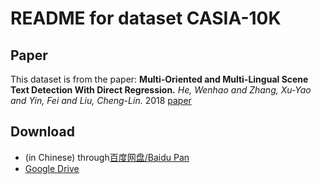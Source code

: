 # README for dataset CASIA-10K

## Paper
This dataset is from the paper: __Multi-Oriented and Multi-Lingual Scene Text Detection With Direct Regression.__ _He, Wenhao and Zhang, Xu-Yao and Yin, Fei and Liu, Cheng-Lin._ 2018 [paper](https://ieeexplore.ieee.org/document/8410577/)

## Download
- (in Chinese) through[百度网盘/Baidu Pan](https://pan.baidu.com/s/1oDh7xjj7mFtpPdTxTya1gg)
- [Google Drive](https://drive.google.com/open?id=14pjUQsuNsYpZ4VIKwYZShfVgM4OUUy9c)

